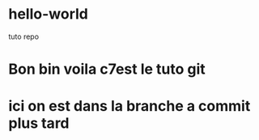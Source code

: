# hello-world
tuto repo
# Bon bin voila c7est le tuto git
# ici on est dans la branche a commit plus tard
